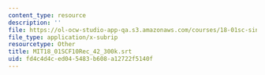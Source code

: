 ```yaml
---
content_type: resource
description: ''
file: https://ol-ocw-studio-app-qa.s3.amazonaws.com/courses/18-01sc-single-variable-calculus-fall-2010/fd4c4d4ced045483b608a12722f5140f_MIT18_01SCF10Rec_42_300k.vtt
file_type: application/x-subrip
resourcetype: Other
title: MIT18_01SCF10Rec_42_300k.srt
uid: fd4c4d4c-ed04-5483-b608-a12722f5140f
---
```

